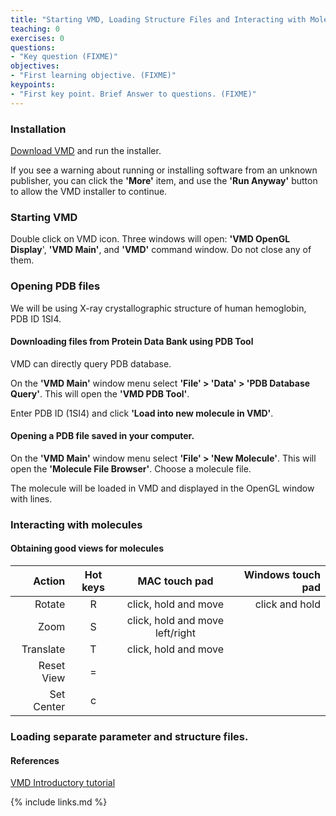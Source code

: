 ```yaml
---
title: "Starting VMD, Loading Structure Files and Interacting with Molecules"
teaching: 0
exercises: 0
questions:
- "Key question (FIXME)"
objectives:
- "First learning objective. (FIXME)"
keypoints:
- "First key point. Brief Answer to questions. (FIXME)"
---
```


### Installation
[Download VMD](https://www.ks.uiuc.edu/Development/Download/download.cgi?PackageName=VMD) and run the installer.

If you see a warning about running or installing software from an unknown publisher, you can click the **'More'** item, and use the **'Run Anyway'** button to allow the VMD installer to continue.

### Starting VMD
Double click on VMD icon. Three windows will open: **'VMD OpenGL Display**', **'VMD Main'**, and **'VMD'** command window. Do not close any of them.

### Opening PDB files
We will be using X-ray crystallographic structure of human hemoglobin, PDB ID 1SI4.

####  Downloading files from Protein Data Bank using PDB Tool
VMD can directly query PDB database.

On the **'VMD Main'** window menu select **'File' > 'Data' > 'PDB Database Query'**. This will open the **'VMD PDB Tool'**.

Enter PDB ID (1SI4) and click **'Load into new molecule in VMD'**.

#### Opening a PDB file saved in your computer.
On the **'VMD Main'** window menu select **'File' > 'New Molecule'**. This will
open the **'Molecule File Browser'**. Choose a molecule file.

The molecule will be loaded in VMD and displayed in the OpenGL window with lines.

### Interacting with molecules

#### Obtaining good views for molecules

| Action     | Hot keys  | MAC touch pad | Windows touch pad |
------------:|:---------:|:-------------:|---------:
| Rotate     |     R     |   click, hold and move | click and hold |
| Zoom       |     S     |   click, hold and move left/right |  |
| Translate  |     T     | click, hold and move |
| Reset View |     =     | |
| Set Center |     c     | |

### Loading separate parameter and structure files.

#### References
[VMD Introductory tutorial](https://doi.org/10.1002/0471250953.bi0507s24)

{% include links.md %}

